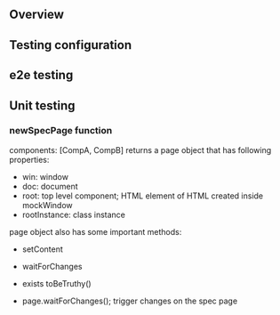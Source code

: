 ## Overview

## Testing configuration

## e2e testing

## Unit testing

### newSpecPage function 

components: [CompA, CompB]
returns a page object that has following properties:
- win: window
- doc: document
- root: top level component; HTML element of HTML created inside mockWindow
- rootInstance: class instance

page object also has some important methods:
- setContent
- waitForChanges

- exists  toBeTruthy()
- page.waitForChanges(); trigger changes on the spec page

